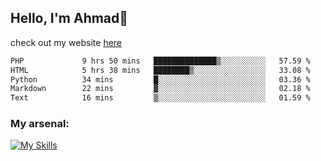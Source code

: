 
## Hello, I'm Ahmad👋

check out my website [here](https://ahmadalwi.com/)

<!--START_SECTION:waka-->

```txt
PHP             9 hrs 50 mins   ██████████████▒░░░░░░░░░░   57.59 %
HTML            5 hrs 38 mins   ████████▒░░░░░░░░░░░░░░░░   33.08 %
Python          34 mins         █░░░░░░░░░░░░░░░░░░░░░░░░   03.36 %
Markdown        22 mins         ▓░░░░░░░░░░░░░░░░░░░░░░░░   02.18 %
Text            16 mins         ▒░░░░░░░░░░░░░░░░░░░░░░░░   01.59 %
```

<!--END_SECTION:waka-->

### My arsenal:

[![My Skills](https://skillicons.dev/icons?i=js,ts,py,go,react,nextjs,svelte,nodejs,django,tailwind,html,css,sass,firebase,mongodb,postgres,mysql,redis,git,github,docker,vscode,figma,godot)](https://skillicons.dev)
